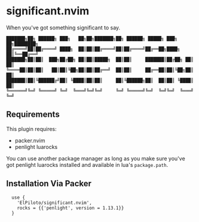 # significant.nvim
When you've got something significant to say.

```
███████╗██╗ ██████╗ ███╗   ██╗██╗███████╗██╗ ██████╗ █████╗ ███╗   ██╗████████╗
██╔════╝██║██╔════╝ ████╗  ██║██║██╔════╝██║██╔════╝██╔══██╗████╗  ██║╚══██╔══╝
███████╗██║██║  ███╗██╔██╗ ██║██║█████╗  ██║██║     ███████║██╔██╗ ██║   ██║   
╚════██║██║██║   ██║██║╚██╗██║██║██╔══╝  ██║██║     ██╔══██║██║╚██╗██║   ██║   
███████║██║╚██████╔╝██║ ╚████║██║██║     ██║╚██████╗██║  ██║██║ ╚████║   ██║   
╚══════╝╚═╝ ╚═════╝ ╚═╝  ╚═══╝╚═╝╚═╝     ╚═╝ ╚═════╝╚═╝  ╚═╝╚═╝  ╚═══╝   ╚═╝   
```

## Requirements

This plugin requires:
* packer.nvim
* penlight luarocks

You can use another package manager as long as you make sure you've got
penlight luarocks installed and available in lua's `package.path`.

## Installation Via Packer

```
  use {
  	'ElPiloto/significant.nvim',
	rocks = {{'penlight', version = 1.13.1}}
  }
```
